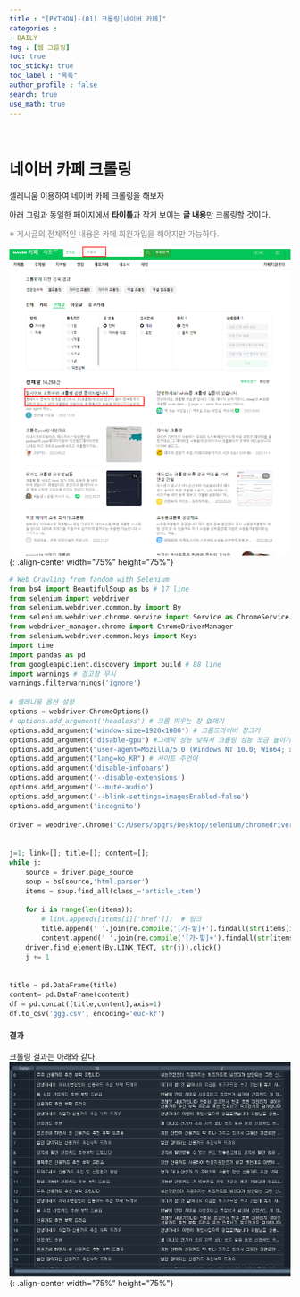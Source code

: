 ```yaml
---
title : "[PYTHON]-(01) 크롤링[네이버 카페]"
categories :
- DAILY
tag : [웹 크롤링]
toc: true
toc_sticky: true
toc_label : "목록"
author_profile : false
search: true
use_math: true
---
```

<br/>

# 네이버 카페 크롤링
셀레니움 이용하여 네이버 카페 크롤링을 해보자

아래 그림과 동일한 페이지에서 **타이틀**과 작게 보이는 **글 내용**만 크롤링할 것이다.  

<span style="color:gray"> ※ 게시글의 전체적인 내용은 카페 회원가입을 해야지만 가능하다. <span>

![정의](../../assets/images/post_images/2022-12-04-(01)/1.png){: .align-center  width="75%" height="75%"}
```py
# Web Crawling from fandom with Selenium
from bs4 import BeautifulSoup as bs # 17 line
from selenium import webdriver
from selenium.webdriver.common.by import By
from selenium.webdriver.chrome.service import Service as ChromeService
from webdriver_manager.chrome import ChromeDriverManager
from selenium.webdriver.common.keys import Keys
import time
import pandas as pd
from googleapiclient.discovery import build # 88 line
import warnings # 경고창 무시
warnings.filterwarnings('ignore')

# 셀레니움 옵션 설정
options = webdriver.ChromeOptions()
# options.add_argument('headless') # 크롬 띄우는 창 없애기
options.add_argument('window-size=1920x1080') # 크롬드라이버 창크기
options.add_argument("disable-gpu") #그래픽 성능 낮춰서 크롤링 성능 쪼금 높이기
options.add_argument("user-agent=Mozilla/5.0 (Windows NT 10.0; Win64; x64) AppleWebKit/537.36 (KHTML, like Gecko) Chrome/106.0.0.0 Safari/537.36") # 네트워크 설정
options.add_argument("lang=ko_KR") # 사이트 주언어
options.add_argument('disable-infobars')
options.add_argument('--disable-extensions')
options.add_argument('--mute-audio')
options.add_argument('--blink-settings=imagesEnabled-false')
options.add_argument('incognito')

driver = webdriver.Chrome('C:/Users/opqrs/Desktop/selenium/chromedriver.exe',options=options)

        
j=1; link=[]; title=[]; content=[];
while j: 
    source = driver.page_source
    soup = bs(source,'html.parser')
    items = soup.find_all(class_='article_item')
    
    for i in range(len(items)): 
        # link.append([items[i]['href']])  # 링크
        title.append(' '.join(re.compile('[가-힣]+').findall(str(items[i].find(class_='item_subject'))))) # 타이틀
        content.append(' '.join(re.compile('[가-힣]+').findall(str(items[i].find(class_='item_content'))))) # 내용
    driver.find_element(By.LINK_TEXT, str(j)).click()
    j += 1
    
    
title = pd.DataFrame(title)    
content= pd.DataFrame(content)    
df = pd.concat([title,content],axis=1)
df.to_csv('ggg.csv', encoding='euc-kr')  

```

#### 결과
크롤링 결과는 아래와 같다.
![정의](../../assets/images/post_images/2022-12-04-(01)/2.png){: .align-center  width="75%" height="75%"}
